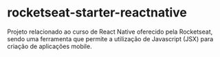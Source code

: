 # rocketseat-starter-reactnative
Projeto relacionado ao curso de React Native oferecido pela Rocketseat, sendo uma ferramenta que permite a utilização de Javascript (JSX) para criação de aplicações mobile.
